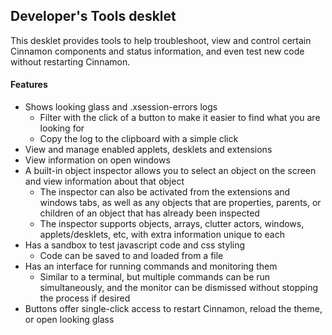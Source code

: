 Developer's Tools desklet
-------------------------

This desklet provides tools to help troubleshoot, view and control certain Cinnamon components and status information, and even test new code without restarting Cinnamon.

#### Features
* Shows looking glass and .xsession-errors logs
  * Filter with the click of a button to make it easier to find what you are looking for
  * Copy the log to the clipboard with a simple click
* View and manage enabled applets, desklets and extensions
* View information on open windows
* A built-in object inspector allows you to select an object on the screen and view information about that object
  * The inspector can also be activated from the extensions and windows tabs, as well as any objects that are properties, parents, or children of an object that has already been inspected
  * The inspector supports objects, arrays, clutter actors, windows, applets/desklets, etc, with extra information unique to each
* Has a sandbox to test javascript code and css styling
  * Code can be saved to and loaded from a file
* Has an interface for running commands and monitoring them
  * Similar to a terminal, but multiple commands can be run simultaneously, and the monitor can be dismissed without stopping the process if desired
* Buttons offer single-click access to restart Cinnamon, reload the theme, or open looking glass

